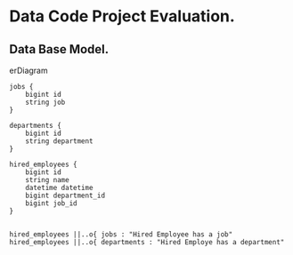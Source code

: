 # Data Code Project Evaluation.


## Data Base Model.

erDiagram

    jobs {
        bigint id
        string job
    }

    departments {
        bigint id
        string department
    }

    hired_employees {
        bigint id
        string name
        datetime datetime
        bigint department_id
        bigint job_id
    }


    hired_employees ||..o{ jobs : "Hired Employee has a job"
    hired_employees ||..o{ departments : "Hired Employe has a department"
